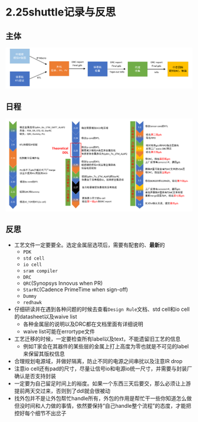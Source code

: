 # 2.25shuttle记录与反思

## 主体

![part](image.png)

## 日程

![time](image-1.png)

## 反思

- 工艺文件一定要要全。选定金属层选项后，需要有配套的、**最新**的
  - `PDK`
  - `std cell`
  - `io cell`
  - `sram compiler`
  - `DRC`
  - `QRC`(Synopsys Innovus when PR)
  - `StarRC`(Cadence PrimeTime when sign-off)
  - `Dummy`
  - `redhawk`
- 仔细研读并在遇到各种问题的时候去查看`Design Rule`文档、std cell和io cell的datasheet以及waive list
  - 各种金属层的说明以及DRC都在文档里面有详细说明
  - waive list可能在errortype文件
- 工艺迁移的时候，一定要检查所有label以及text，不能遗留旧工艺的信息
  - 例如T家会在其器件的某些层的金属上打上高度为零也就是不可见的label来保留其版权信息
- 合理规划电源域，并做好隔离，防止不同的电源之间串扰以及注意IR drop
- 注意io cell还有pad的尺寸，尽量让信号io和电源io统一尺寸，并需要与封装厂确认是否支持封装
- 一定要为自己留足时间上的裕度。如果一个东西三天后要交，那么必须让上游提前两天交过来，否则到了ddl就会很被动
- 找外包并不是让外包帮忙handle所有，外包的作用是帮忙干一些你知道怎么做但没时间和人力做的事情，依然要保持“自己handle整个流程”的态度，才能把控好每个细节不出岔子
